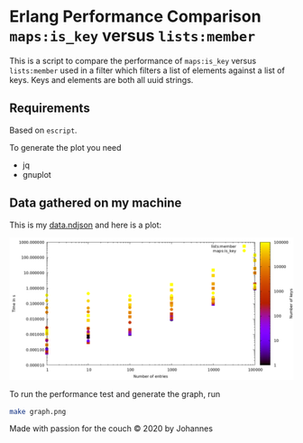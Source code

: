 # Erlang Performance Comparison `maps:is_key` versus `lists:member`
This is a script to compare the performance of `maps:is_key` versus `lists:member` used in a filter which filters a list of elements against a list of keys. Keys and elements are both all uuid strings.


## Requirements
Based on `escript`.

To generate the plot you need
* jq
* gnuplot


## Data gathered on my machine
This is my [data.ndjson](data.ndjson) and here is a plot:

![A graph showing a 3D plot of the data](graph.png)

To run the performance test and generate the graph, run

```bash
make graph.png
```


Made with passion for the couch © 2020 by Johannes
